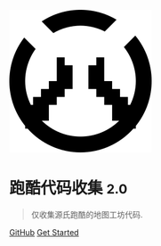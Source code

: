 <!-- _coverpage.md -->

![logo](ow/icon.svg)

# 跑酷代码收集 <small>2.0</small>

> 仅收集源氏跑酷的地图工坊代码.

[GitHub](https://github.com/docsifyjs/docsify/)
[Get Started](#docsify)